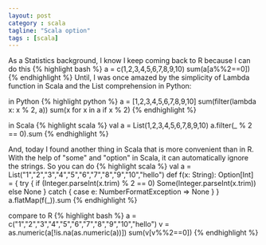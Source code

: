 ```yaml
---
layout: post
category : scala
tagline: "Scala option"
tags : [scala]
---
```


As a Statistics background, I know I keep coming back to R because I can do this
{% highlight bash %}
a = c(1,2,3,4,5,6,7,8,9,10)
sum(a[a%%2==0])
{% endhighlight %}
Until, I was once amazed by the simplicity of Lambda function in Scala and the List comprehension in Python: 

in Python
{% highlight python %}
a = [1,2,3,4,5,6,7,8,9,10]
sum(filter(lambda x: x % 2, a))
sum(x for x in a if x % 2)
{% endhighlight %}

in Scala
{% highlight scala %}
val a = List(1,2,3,4,5,6,7,8,9,10)
a.filter(_ % 2 == 0).sum
{% endhighlight %}

And, today I found another thing in Scala that is more convenient than in R.
With the help of "some" and "option" in Scala, it can automatically ignore the strings. So you can do 
{% highlight scala %}
val a = List("1","2","3","4","5","6","7","8","9","10","hello")
def f(x: String): Option[Int] = {
try {
    if (Integer.parseInt(x.trim) % 2 == 0) Some(Integer.parseInt(x.trim)) else None
  } catch {
    case e: NumberFormatException => None
  }
}
a.flatMap(f(_)).sum
{% endhighlight %}

compare to R
{% highlight bash %}
a = c("1","2","3","4","5","6","7","8","9","10","hello")
v = as.numeric(a[!is.na(as.numeric(a))])
sum(v[v%%2==0])
{% endhighlight %}

